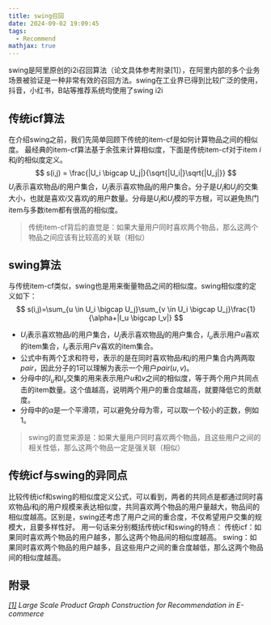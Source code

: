 ```yaml
---
title: swing召回
date: 2024-09-02 19:09:45
tags:
  - Recommend
mathjax: true
---
```

swing是阿里原创的i2i召回算法（论文具体参考附录[1]），在阿里内部的多个业务场景被验证是一种非常有效的召回方法。swing在工业界已得到比较广泛的使用，抖音，小红书，B站等推荐系统均使用了swing i2i
## 传统icf算法
在介绍swing之前，我们先简单回顾下传统的item-cf是如何计算物品之间的相似度。
最经典的item-cf算法基于余弦来计算相似度，下面是传统item-cf对于item $i$和$j$的相似度定义。
$$ s(i,j) = \frac{|U_i \bigcap U_j|}{\sqrt{|U_i|}\sqrt{|U_j|}} $$
$U_i$表示喜欢物品$i$的用户集合，$U_j$表示喜欢物品$j$的用户集合。分子是$U_i$和$U_j$的交集大小，也就是喜欢$i$又喜欢$j$的用户数量。分母是$U_i$和$U_j$模的平方根，可以避免热门item与多数item都有很高的相似度。
>传统item-cf背后的直觉是：如果大量用户同时喜欢两个物品，那么这两个物品之间应该有比较高的关联（相似）

## swing算法
与传统item-cf类似，swing也是用来衡量物品之间的相似度。swing相似度的定义如下：
$$ s(i,j)=\sum_{u \in U_i \bigcap U_j}\sum_{v \in U_i \bigcap U_j}\frac{1}{\alpha+|I_u \bigcap I_v|} $$
- $U_i$表示喜欢物品$i$的用户集合，$U_j$表示喜欢物品$j$的用户集合，$I_u$表示用户$u$喜欢的item集合，$I_v$表示用户$v$喜欢的item集合。
- 公式中有两个$\sum$求和符号，表示的是在同时喜欢物品$i$和$j$的用户集合内两两取$pair$，因此分子的1可以理解为表示一个用户$pair(u,v)$。
- 分母中的$I_u$和$I_v$交集的用来表示用户$u$和$v$之间的相似度，等于两个用户共同点击的item数量。这个值越高，说明两个用户的重合度越高，就要降低它的贡献度。
- 分母中的$\alpha$是一个平滑项，可以避免分母为零，可以取一个较小的正数，例如1。

>swing的直觉来源是：如果大量用户同时喜欢两个物品，且这些用户之间的相关性低，那么这两个物品一定是强关联（相似）

## 传统icf与swing的异同点
比较传统icf和swing的相似度定义公式，可以看到，两者的共同点是都通过同时喜欢物品$i$和$j$的用户规模来表达相似度，共同喜欢两个物品的用户量越大，物品间的相似度越高。区别是，swing还考虑了用户之间的重合度，不仅希望用户交集的规模大，且要多样性好。
用一句话来分别概括传统icf和swing的特点：
传统icf：如果同时喜欢两个物品的用户越多，那么这两个物品间的相似度越高。
swing：如果同时喜欢两个物品的用户越多，且这些用户之间的重合度越低，那么这两个物品间的相似度越高。

## 附录
*[[1]](/pdf/swing.pdf)* <em style="font-size:14px" >Large Scale Product Graph Construction for Recommendation in E-commerce</em>

